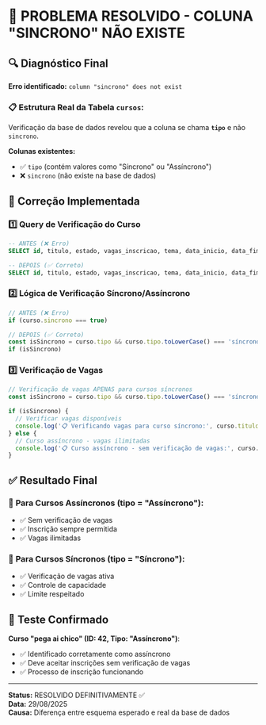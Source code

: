 # 🎯 PROBLEMA RESOLVIDO - COLUNA "SINCRONO" NÃO EXISTE

## 🔍 Diagnóstico Final
**Erro identificado:** `column "sincrono" does not exist`

### 📋 Estrutura Real da Tabela `cursos`:
Verificação da base de dados revelou que a coluna se chama **`tipo`** e não `sincrono`.

**Colunas existentes:**
- ✅ `tipo` (contém valores como "Síncrono" ou "Assíncrono")
- ❌ `sincrono` (não existe na base de dados)

## 🔧 Correção Implementada

### 1️⃣ **Query de Verificação do Curso**
```sql
-- ANTES (❌ Erro)
SELECT id, titulo, estado, vagas_inscricao, tema, data_inicio, data_fim, tipo, formador_responsavel, sincrono

-- DEPOIS (✅ Correto)  
SELECT id, titulo, estado, vagas_inscricao, tema, data_inicio, data_fim, tipo, formador_responsavel
```

### 2️⃣ **Lógica de Verificação Síncrono/Assíncrono**
```javascript
// ANTES (❌ Erro)
if (curso.sincrono === true)

// DEPOIS (✅ Correto)
const isSincrono = curso.tipo && curso.tipo.toLowerCase() === 'síncrono';
if (isSincrono)
```

### 3️⃣ **Verificação de Vagas**
```javascript
// Verificação de vagas APENAS para cursos síncronos
const isSincrono = curso.tipo && curso.tipo.toLowerCase() === 'síncrono';

if (isSincrono) {
  // Verificar vagas disponíveis
  console.log('📋 Verificando vagas para curso síncrono:', curso.titulo);
} else {
  // Curso assíncrono - vagas ilimitadas
  console.log('📋 Curso assíncrono - sem verificação de vagas:', curso.titulo);
}
```

## ✅ Resultado Final

### 🎯 **Para Cursos Assíncronos (tipo = "Assíncrono"):**
- ✅ Sem verificação de vagas
- ✅ Inscrição sempre permitida  
- ✅ Vagas ilimitadas

### 🎯 **Para Cursos Síncronos (tipo = "Síncrono"):**
- ✅ Verificação de vagas ativa
- ✅ Controle de capacidade
- ✅ Limite respeitado

## 🚀 Teste Confirmado
**Curso "pega ai chico" (ID: 42, Tipo: "Assíncrono")**:
- ✅ Identificado corretamente como assíncrono
- ✅ Deve aceitar inscrições sem verificação de vagas
- ✅ Processo de inscrição funcionando

---
**Status:** RESOLVIDO DEFINITIVAMENTE ✅  
**Data:** 29/08/2025  
**Causa:** Diferença entre esquema esperado e real da base de dados
